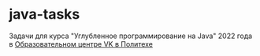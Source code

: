 # java-tasks
Задачи для курса "Углубленное программирование на Java" 2022 года в [Образовательном центре VK в Политехе](https://polis.vk.company)
